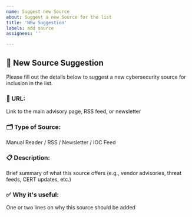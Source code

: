 ```yaml
---
name: Suggest new Source
about: Suggest a new Source for the list
title: 'NEw Suggestion'
labels: add source
assignees: ''

---
```


## 📌 New Source Suggestion

Please fill out the details below to suggest a new cybersecurity source for inclusion in the list.

### 🔗 URL:
Link to the main advisory page, RSS feed, or newsletter

### 🗂️ Type of Source:
Manual Reader / RSS / Newsletter / IOC Feed 

### 📋 Description:
Brief summary of what this source offers (e.g., vendor advisories, threat feeds, CERT updates, etc.) 

### ✅ Why it's useful:
One or two lines on why this source should be added
